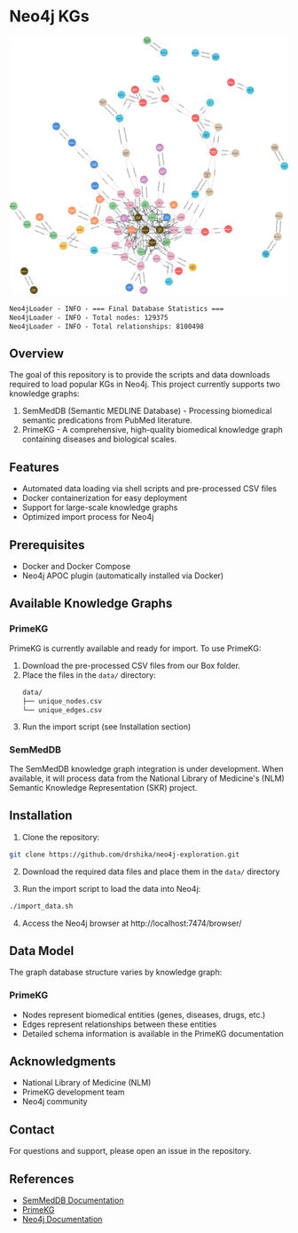# Neo4j KGs

![alt text](primekg.png)

    Neo4jLoader - INFO - === Final Database Statistics ===
    Neo4jLoader - INFO - Total nodes: 129375
    Neo4jLoader - INFO - Total relationships: 8100498

## Overview
The goal of this repository is to provide the scripts and data downloads required to load popular KGs in Neo4j. This project currently supports two knowledge graphs:
1. SemMedDB (Semantic MEDLINE Database) - Processing biomedical semantic predications from PubMed literature. 
2. PrimeKG - A comprehensive, high-quality biomedical knowledge graph containing diseases and biological scales. 

## Features
- Automated data loading via shell scripts and pre-processed CSV files
- Docker containerization for easy deployment
- Support for large-scale knowledge graphs
- Optimized import process for Neo4j

## Prerequisites
- Docker and Docker Compose
- Neo4j APOC plugin (automatically installed via Docker)

## Available Knowledge Graphs

### PrimeKG
PrimeKG is currently available and ready for import. To use PrimeKG:

1. Download the pre-processed CSV files from our Box folder. 
2. Place the files in the `data/` directory:
   ```
   data/
   ├── unique_nodes.csv
   └── unique_edges.csv
   ```
3. Run the import script (see Installation section)

### SemMedDB
The SemMedDB knowledge graph integration is under development. When available, it will process data from the National Library of Medicine's (NLM) Semantic Knowledge Representation (SKR) project.

## Installation
1. Clone the repository:
```bash
git clone https://github.com/drshika/neo4j-exploration.git
```

2. Download the required data files and place them in the `data/` directory

3. Run the import script to load the data into Neo4j:
```bash
./import_data.sh
```

4. Access the Neo4j browser at http://localhost:7474/browser/

## Data Model
The graph database structure varies by knowledge graph:

### PrimeKG
- Nodes represent biomedical entities (genes, diseases, drugs, etc.)
- Edges represent relationships between these entities
- Detailed schema information is available in the PrimeKG documentation

## Acknowledgments
- National Library of Medicine (NLM)
- PrimeKG development team
- Neo4j community

## Contact
For questions and support, please open an issue in the repository.

## References
- [SemMedDB Documentation](https://lhncbc.nlm.nih.gov/ii/tools/SemRep_SemMedDB_SKR/dbinfo.html)
- [PrimeKG](https://github.com/mims-harvard/PrimeKG)
- [Neo4j Documentation](https://neo4j.com/docs/)